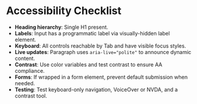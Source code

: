 # Accessibility Checklist

- **Heading hierarchy**: Single H1 present.
- **Labels**: Input has a programmatic label via visually-hidden label element.
- **Keyboard**: All controls reachable by Tab and have visible focus styles.
- **Live updates**: Paragraph uses `aria-live="polite"` to announce dynamic content.
- **Contrast**: Use color variables and test contrast to ensure AA compliance.
- **Forms**: If wrapped in a form element, prevent default submission when needed.
- **Testing**: Test keyboard-only navigation, VoiceOver or NVDA, and a contrast tool.
